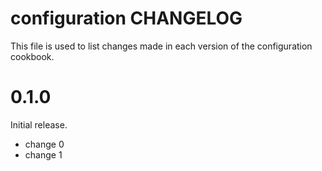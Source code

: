 # configuration CHANGELOG

This file is used to list changes made in each version of the configuration cookbook.

# 0.1.0

Initial release.

- change 0
- change 1

